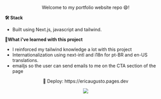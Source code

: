 <p align="center">
 Welcome to my portfolio website repo 😄!
</p>

**🛠️ Stack**
 - Built using Next.js, javascript and tailwind.

**🌱What i've learned with this project**
- I reinforced my tailwind knowledge a lot with this project
- Internationalization using next-intl and i18n for pt-BR and en-US translations.
- emailjs so the user can send emails to me on the CTA section of the page
  
<p align="center">🚀 Deploy: https://ericaugusto.pages.dev</p>
<p align="center">
  <a href="https://ericaugusto.pages.dev" >
    <img src="https://github.com/ericaugusto-git/portfolio/assets/56616279/a35ed86f-5dbd-4bf5-9312-afe4c11fb576"/>
  </a>
</p>
